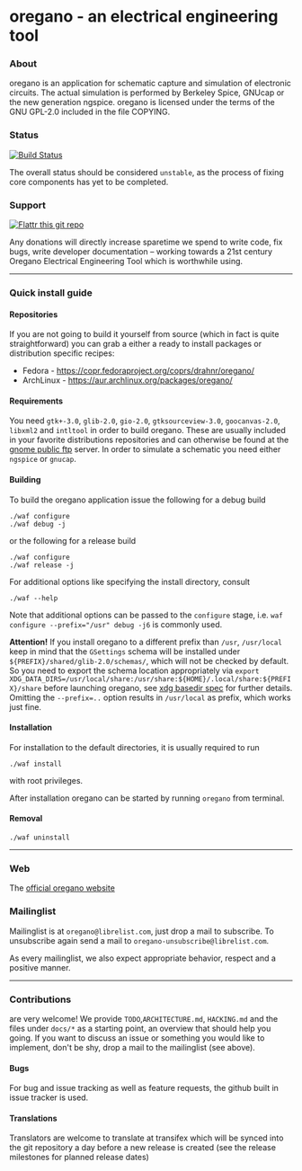 # oregano - an electrical engineering tool

### About
oregano is an application for schematic capture and simulation of electronic circuits. The actual simulation is performed by Berkeley Spice, GNUcap or the new generation ngspice.
oregano is licensed under the terms of the GNU GPL-2.0 included in the
file COPYING.

### Status

[![Build Status](https://travis-ci.org/drahnr/oregano.png?branch=master)](https://travis-ci.org/drahnr/oregano)

The overall status should be considered `unstable`, as the process of fixing core components has yet to be completed.

### Support

[![Flattr this git repo](http://api.flattr.com/button/flattr-badge-large.png)](https://flattr.com/submit/auto?user_id=drahnr&url=https://github.com/drahnr/oregano&title=oregano&language=&tags=github&category=software)

Any donations will directly increase sparetime we spend to write code, fix bugs, write developer documentation – working towards a 21st century Oregano Electrical Engineering Tool which is worthwhile using.

----

### Quick install guide

#### Repositories

If you are not going to build it yourself from source (which in fact is quite straightforward) you can grab a either a ready to install packages or distribution specific recipes:

* Fedora - https://copr.fedoraproject.org/coprs/drahnr/oregano/
* ArchLinux - https://aur.archlinux.org/packages/oregano/

#### Requirements

You need `gtk+-3.0`, `glib-2.0`, `gio-2.0`, `gtksourceview-3.0`, `goocanvas-2.0`, `libxml2` and `intltool` in order to build oregano.
These are usually included in your favorite distributions repositories and can otherwise be found at the [gnome public ftp](ftp://ftp.gnome.org) server.
In order to simulate a schematic you need either `ngspice` or `gnucap`.


#### Building

To build the oregano application issue the following for a debug build

    ./waf configure
    ./waf debug -j

or the following for a release build

    ./waf configure
    ./waf release -j

For additional options like specifying the install directory, consult

    ./waf --help

Note that additional options can be passed to the `configure` stage, i.e. `waf configure --prefix="/usr" debug -j6` is commonly used.

**Attention!**
If you install oregano to a different prefix than `/usr`, `/usr/local` keep in mind that the `GSettings` schema will be installed under `${PREFIX}/shared/glib-2.0/schemas/`, which will not be checked by default. So you need to export the schema location appropriately via `export XDG_DATA_DIRS=/usr/local/share:/usr/share:${HOME}/.local/share:${PREFIX}/share` before launching oregano, see [xdg basedir spec](http://standards.freedesktop.org/basedir-spec/basedir-spec-latest.html) for further details.
Omitting the `--prefix=..` option results in `/usr/local` as prefix, which works just fine.

#### Installation

For installation to the default directories, it is usually required to run

    ./waf install

with root privileges.

After installation oregano can be started by running `oregano` from terminal.

#### Removal

    ./waf uninstall


----

### Web

The [official oregano website](https://srctwig.com/project/oregano)

### Mailinglist

Mailinglist is at `oregano@librelist.com`, just drop a mail to subscribe. To unsubscribe again send a mail to `oregano-unsubscribe@librelist.com`.

As every mailinglist, we also expect appropriate behavior, respect and a positive manner.

----

### Contributions

are very welcome! We provide `TODO`,`ARCHITECTURE.md`, `HACKING.md` and the files under `docs/*` as a starting point, an overview that should help you going.
If you want to discuss an issue or something you would like to implement, don't be shy, drop a mail to the mailinglist (see above).


#### Bugs

For bug and issue tracking as well as feature requests, the github built in issue tracker is used.

#### Translations

Translators are welcome to translate at transifex which will be synced into the git repository a day before a new release is created (see the release milestones for planned release dates)
